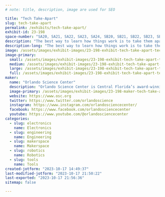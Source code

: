 ```yaml
---
# note: title, description, image are used for SEO

title: "Tech Take-Apart"
slug: tech-take-apart
permalink: /exhibits/tech-take-apart/
exhibit-id: 23-198
space-number: "SA20, SA21, SA22, SA23, SA24, SB20, SB21, SB22, SB23, SB24"
description: "The best way to learn how things work is to take them apart! Grab some tools and take apart stuff!"
description-long: "The best way to learn how things work is to take them apart! Grab some safety goggles, tools, and some patience and take apart old recycled pieces of tech. Organize as you go and figure out how things were made! Don't worry, you don't have to put our tech back together again!"
image: /assets/images/exhibit-images/23-198-exhibit-tech-take-apart-tech-take-apart-large.jpg
image-primary: 
  small: /assets/images/exhibit-images/23-198-exhibit-tech-take-apart-tech-take-apart-small.jpg
  medium: /assets/images/exhibit-images/23-198-exhibit-tech-take-apart-tech-take-apart-medium.jpg
  large: /assets/images/exhibit-images/23-198-exhibit-tech-take-apart-tech-take-apart-large.jpg
  full: /assets/images/exhibit-images/23-198-exhibit-tech-take-apart-tech-take-apart-full.jpg
maker: 
  name: "Orlando Science Center"
  description: "Orlando Science Center is Central Florida’s award-winning, hands-on science museum. For more than 60 years, our exhibits and programming have brought science to life for not just residents of Central Florida, but also visitors from around the world."
  image-primary: /assets/images/exhibit-images/23-198-maker-tech-take-apart-osc-horizontallogo-black-medium.png
  website: https://www.osc.org
  twitter: https://www.twitter.com/orlandoscience
  instagram: https://www.instagram.com/orlandosciencecenter/
  facebook: https://www.facebook.com/orlandosciencecenter
  youtube: https://www.youtube.com/@orlandosciencecenter
categories: 
  - slug: electronics
    name: Electronics
  - slug: engineering
    name: Engineering
  - slug: makerspace
    name: Makerspace
  - slug: robotics
    name: Robotics
  - slug: tools
    name: Tools
created-jotform: "2023-10-17 14:49:37"
last-modified-jotform: "2023-10-17 21:50:22"
last-exported: "2023-10-17 21:56:36"
sitemap: false

---
```

